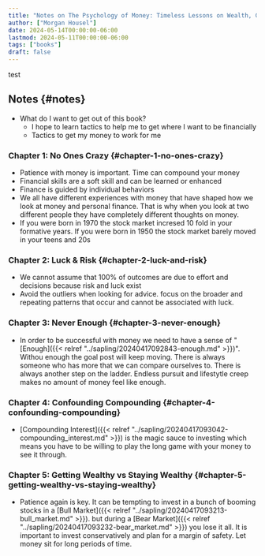 ```yaml
---
title: "Notes on The Psychology of Money: Timeless Lessons on Wealth, Greed, and Happiness"
author: ["Morgan Housel"]
date: 2024-05-14T00:00:00-06:00
lastmod: 2024-05-11T00:00:00-06:00
tags: ["books"]
draft: false
---
```


test


## Notes {#notes}

-   What do I want to get out of this book?
    -   I hope to learn tactics to help me to get where I want to be financially
    -   Tactics to get my money to work for me


### Chapter 1: No Ones Crazy {#chapter-1-no-ones-crazy}

-   Patience with money is important. Time can compound your money
-   Financial skills are a soft skill and can be learned or enhanced
-   Finance is guided by individual behaviors
-   We all have different experiences with money that have shaped how we look at money and personal finance. That is why when you look at two different people they have completely different thoughts on money.
-   If you were born in 1970 the stock market incresed 10 fold in your formative years. If you were born in 1950 the stock market barely moved in your teens and 20s


### Chapter 2: Luck &amp; Risk {#chapter-2-luck-and-risk}

-   We cannot assume that 100% of outcomes are due to effort and decisions because risk and luck exist
-   Avoid the outliers when looking for advice. focus on the broader and repeating patterns that occur and cannot be associated with luck.


### Chapter 3: Never Enough {#chapter-3-never-enough}

-   In order to be successful with money we need to have a sense of "[Enough]({{< relref "../sapling/20240417092843-enough.md" >}})". Withou enough the goal post will keep moving. There is always someone who has more that we can compare ourselves to. There is always another step on the ladder. Endless pursuit and lifestytle creep makes no amount of money feel like enough.


### Chapter 4: Confounding Compounding {#chapter-4-confounding-compounding}

-   [Compounding Interest]({{< relref "../sapling/20240417093042-compounding_interest.md" >}}) is the magic sauce to investing which means you have to be willing to play the long game with your money to see it through.


### Chapter 5: Getting Wealthy vs Staying Wealthy {#chapter-5-getting-wealthy-vs-staying-wealthy}

-   Patience again is key. It can be tempting to invest in a bunch of booming stocks in a [Bull Market]({{< relref "../sapling/20240417093213-bull_market.md" >}}). but during a [Bear Market]({{< relref "../sapling/20240417093232-bear_market.md" >}}) you lose it all. It is important to invest conservatively and plan for a margin of safety. Let money sit for long periods of time.

